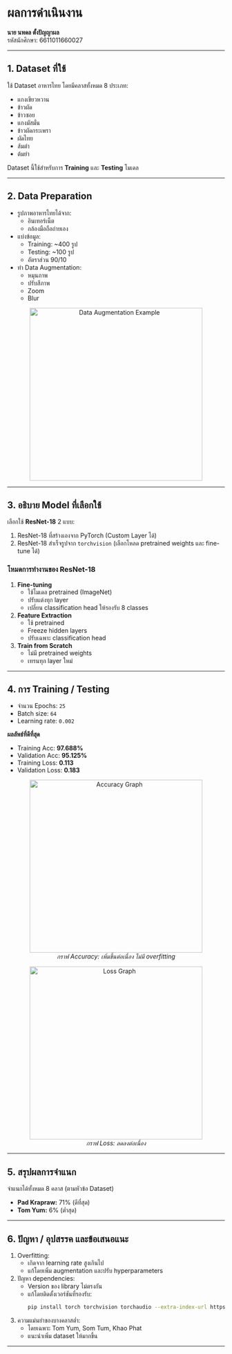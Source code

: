 # ผลการดำเนินงาน  
**นาย นพดล ตั้งปัญญาผล**  
รหัสนักศึกษา: 6611011660027  

---

## 1. Dataset ที่ใช้
ใช้ Dataset อาหารไทย โดยมีคลาสทั้งหมด 8 ประเภท:
- แกงเขียวหวาน  
- ข้าวผัด  
- ข้าวซอย  
- แกงมัสมั่น  
- ข้าวผัดกระเพรา  
- ผัดไทย  
- ส้มตำ  
- ต้มยำ  

Dataset นี้ใช้สำหรับการ **Training** และ **Testing** โมเดล


---

## 2. Data Preparation
- รูปภาพอาหารไทยได้จาก:
  - อินเทอร์เน็ต
  - กล้องมือถือถ่ายเอง
- แบ่งข้อมูล:
  - Training: ~400 รูป
  - Testing: ~100 รูป  
  - อัตราส่วน 90/10
- ทำ Data Augmentation:
  - หมุนภาพ
  - ปรับสีภาพ
  - Zoom
  - Blur  

<p align="center">
  <img src="images/augmentation-example.png" alt="Data Augmentation Example" width="400"/>
</p>

---

## 3. อธิบาย Model ที่เลือกใช้
เลือกใช้ **ResNet-18** 2 แบบ:
1. ResNet-18 ที่สร้างเองจาก PyTorch (Custom Layer ได้)
2. ResNet-18 สำเร็จรูปจาก `torchvision` (เลือกโหลด pretrained weights และ fine-tune ได้)

### โหมดการทำงานของ ResNet-18
1. **Fine-tuning**  
   - ใช้โมเดล pretrained (ImageNet)
   - ปรับแต่งทุก layer
   - เปลี่ยน classification head ให้รองรับ 8 classes
2. **Feature Extraction**  
   - ใช้ pretrained
   - Freeze hidden layers
   - ปรับเฉพาะ classification head
3. **Train from Scratch**  
   - ไม่มี pretrained weights
   - เทรนทุก layer ใหม่

---

## 4. การ Training / Testing
- จำนวน Epochs: `25`
- Batch size: `64`
- Learning rate: `0.002`

**ผลลัพธ์ที่ดีที่สุด**  
- Training Acc: **97.688%**  
- Validation Acc: **95.125%**  
- Training Loss: **0.113**  
- Validation Loss: **0.183**  

<p align="center">
  <img src="images/accuracy-graph.png" alt="Accuracy Graph" width="400"/>
  <br>
  <em>กราฟ Accuracy: เพิ่มขึ้นต่อเนื่อง ไม่มี overfitting</em>
</p>

<p align="center">
  <img src="images/loss-graph.png" alt="Loss Graph" width="400"/>
  <br>
  <em>กราฟ Loss: ลดลงต่อเนื่อง</em>
</p>

---

## 5. สรุปผลการจำแนก
จำแนกได้ทั้งหมด 8 คลาส (ตามหัวข้อ Dataset)  
- **Pad Krapraw:** 71% (ดีที่สุด)  
- **Tom Yum:** 6% (ต่ำสุด)  

---

## 6. ปัญหา / อุปสรรค และข้อเสนอแนะ
1. Overfitting:
   - เกิดจาก learning rate สูงเกินไป
   - แก้โดยเพิ่ม augmentation และปรับ hyperparameters
2. ปัญหา dependencies:
   - Version ของ library ไม่ตรงกัน
   - แก้โดยติดตั้งเวอร์ชันที่รองรับ:
     ```bash
     pip install torch torchvision torchaudio --extra-index-url https://download.pytorch.org/whl/cu121
     ```
3. ความแม่นยำของบางคลาสต่ำ:
   - โดยเฉพาะ Tom Yum, Som Tum, Khao Phat  
   - แนะนำเพิ่ม dataset ให้มากขึ้น

---

